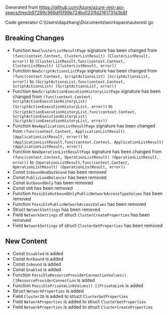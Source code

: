
Generated from https://github.com/Azure/azure-rest-api-specs/tree/b97299c968df5f99b724bd1231fd2161731d3b8f

Code generator C:\Users\dapzhang\Documents\workspace\autorest.go

## Breaking Changes

- Function `NewClusterListResultPage` signature has been changed from `(func(context.Context, ClusterListResult) (ClusterListResult, error))` to `(ClusterListResult,func(context.Context, ClusterListResult) (ClusterListResult, error))`
- Function `NewScriptActionsListPage` signature has been changed from `(func(context.Context, ScriptActionsList) (ScriptActionsList, error))` to `(ScriptActionsList,func(context.Context, ScriptActionsList) (ScriptActionsList, error))`
- Function `NewScriptActionExecutionHistoryListPage` signature has been changed from `(func(context.Context, ScriptActionExecutionHistoryList) (ScriptActionExecutionHistoryList, error))` to `(ScriptActionExecutionHistoryList,func(context.Context, ScriptActionExecutionHistoryList) (ScriptActionExecutionHistoryList, error))`
- Function `NewApplicationListResultPage` signature has been changed from `(func(context.Context, ApplicationListResult) (ApplicationListResult, error))` to `(ApplicationListResult,func(context.Context, ApplicationListResult) (ApplicationListResult, error))`
- Function `NewOperationListResultPage` signature has been changed from `(func(context.Context, OperationListResult) (OperationListResult, error))` to `(OperationListResult,func(context.Context, OperationListResult) (OperationListResult, error))`
- Const `InboundAndOutbound` has been removed
- Const `PublicLoadBalancer` has been removed
- Const `OutboundOnly` has been removed
- Const `UDR` has been removed
- Function `PossibleOutboundOnlyPublicNetworkAccessTypeValues` has been removed
- Function `PossiblePublicNetworkAccessValues` has been removed
- Struct `NetworkSettings` has been removed
- Field `NetworkSettings` of struct `ClusterCreateProperties` has been removed
- Field `NetworkSettings` of struct `ClusterGetProperties` has been removed

## New Content

- Const `Disabled` is added
- Const `Outbound` is added
- Const `Inbound` is added
- Const `Enabled` is added
- Function `PossibleResourceProviderConnectionValues() []ResourceProviderConnection` is added
- Function `PossiblePrivateLinkValues() []PrivateLink` is added
- Struct `NetworkProperties` is added
- Field `ClusterID` is added to struct `ClusterGetProperties`
- Field `NetworkProperties` is added to struct `ClusterGetProperties`
- Field `NetworkProperties` is added to struct `ClusterCreateProperties`

